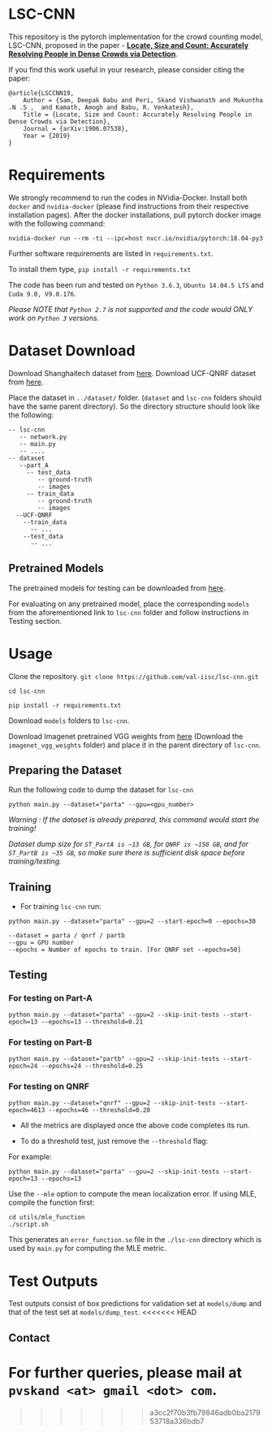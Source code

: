 # LSC-CNN

This repository is the pytorch implementation for the crowd counting model, LSC-CNN, proposed in the paper - [**Locate, Size and Count: Accurately Resolving People in Dense Crowds via Detection**](https://arxiv.org/pdf/1906.07538.pdf).

If you find this work useful in your research, please consider citing the paper:
```
@article{LSCCNN19,
    Author = {Sam, Deepak Babu and Peri, Skand Vishwanath and Mukuntha .N .S ,  and Kamath, Amogh and Babu, R. Venkatesh},
    Title = {Locate, Size and Count: Accurately Resolving People in Dense Crowds via Detection},
    Journal = {arXiv:1906.07538},
    Year = {2019}
}
```
# Requirements
We strongly recommend to run the codes in NVidia-Docker. Install both `docker` and `nvidia-docker` (please find instructions from their respective installation pages).
After the docker installations, pull pytorch docker image with the following command:

`nvidia-docker run --rm -ti --ipc=host nvcr.io/nvidia/pytorch:18.04-py3`

Further software requirements are listed in `requirements.txt`. 

To install them type, `pip install -r requirements.txt`

The code has been run and tested on `Python 3.6.3`, `Ubuntu 14.04.5 LTS` and `Cuda 9.0, V9.0.176`. 

_Please NOTE that `Python 2.7` is not supported and the code would ONLY work on `Python 3` versions._

# Dataset Download
Download Shanghaitech dataset from [here](https://github.com/desenzhou/ShanghaiTechDataset).
Download UCF-QNRF dataset from [here](http://crcv.ucf.edu/data/ucf-qnrf/).

Place the dataset in `../dataset/` folder. (`dataset` and `lsc-cnn` folders should have the same parent directory). So the directory structure should look like the following:
```
-- lsc-cnn
   -- network.py
   -- main.py
   -- ....
-- dataset
   --part_A
     -- test_data
	    -- ground-truth
	    -- images
     -- train_data
	    -- ground-truth
	    -- images
  --UCF-QNRF
    --train_data
      -- ...
    --test_data
      -- ...
```

## Pretrained Models
The pretrained models for testing can be downloaded from [here](https://drive.google.com/open?id=1hlJg4ux_BI3z_8zRdwwE7oQoumzSYIEg).

For evaluating on any pretrained model, place the corresponding `models` from the aforementioned link to `lsc-cnn` folder and follow instructions in Testing section.

# Usage
 Clone the repository.
`git clone https://github.com/val-iisc/lsc-cnn.git`

`cd lsc-cnn`

`pip install -r requirements.txt`

Download `models` folders to `lsc-cnn`.

Download Imagenet pretrained VGG weights from [here](https://drive.google.com/open?id=1hlJg4ux_BI3z_8zRdwwE7oQoumzSYIEg) (Download the `imagenet_vgg_weights` folder) and place it in the parent directory of `lsc-cnn`.

## Preparing the Dataset
Run the following code to dump the dataset for `lsc-cnn`

`python main.py --dataset="parta" --gpu=<gpu_number>`

*Warning : If the dataset is already prepared, this command would start the training!*

*Dataset dump size for `ST_PartA is ~13 GB`, for `QNRF is ~150 GB`, and for `ST_PartB is ~35 GB`, so make sure there is sufficient disk space before training/testing.*

## Training
- For training `lsc-cnn` run:

`python main.py --dataset="parta" --gpu=2 --start-epoch=0 --epochs=30`

```
--dataset = parta / qnrf / partb
--gpu = GPU number
--epochs = Number of epochs to train. [For QNRF set --epochs=50]
```

## Testing
### For testing on Part-A

`python main.py --dataset="parta" --gpu=2 --skip-init-tests --start-epoch=13 --epochs=13 --threshold=0.21`

### For testing on Part-B

`python main.py --dataset="partb" --gpu=2 --skip-init-tests --start-epoch=24 --epochs=24 --threshold=0.25`

### For testing on QNRF

`python main.py --dataset="qnrf" --gpu=2 --skip-init-tests --start-epoch=4613 --epochs=46 --threshold=0.20`

- All the metrics are displayed once the above code completes its run.

- To do a threshold test, just remove the `--threshold` flag:

For example:


`python main.py --dataset="parta" --gpu=2 --skip-init-tests --start-epoch=13 --epochs=13`

Use the `--mle` option to compute the mean localization error. If using MLE, compile the function first:
```
cd utils/mle_function
./script.sh
```
This generates an `error_function.so` file in the `./lsc-cnn` directory which is used by `main.py` for computing the MLE metric.

# Test Outputs
Test outputs consist of box predictions for validation set at `models/dump` and that of the test set at `models/dump_test`.
<<<<<<< HEAD

## Contact
For further queries, please mail at `pvskand <at> gmail <dot> com`.
=======
>>>>>>> a3cc2f70b3fb79846adb0ba217953718a336bdb7
